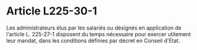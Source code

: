 # Article L225-30-1

Les administrateurs élus par les salariés ou désignés en application de l'article L. 225-27-1 disposent du temps nécessaire pour exercer utilement leur mandat, dans les conditions définies par décret en Conseil d'Etat.
